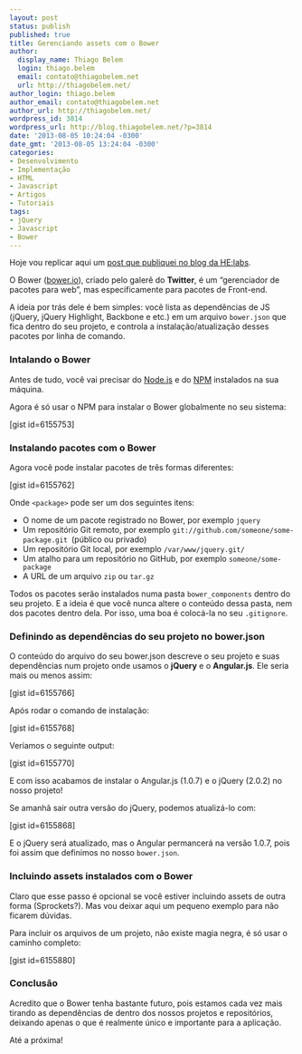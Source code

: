 ```yaml
---
layout: post
status: publish
published: true
title: Gerenciando assets com o Bower
author:
  display_name: Thiago Belem
  login: thiago.belem
  email: contato@thiagobelem.net
  url: http://thiagobelem.net/
author_login: thiago.belem
author_email: contato@thiagobelem.net
author_url: http://thiagobelem.net/
wordpress_id: 3814
wordpress_url: http://blog.thiagobelem.net/?p=3814
date: '2013-08-05 10:24:04 -0300'
date_gmt: '2013-08-05 13:24:04 -0300'
categories:
- Desenvolvimento
- Implementação
- HTML
- Javascript
- Artigos
- Tutoriais
tags:
- jQuery
- Javascript
- Bower
---
```

<p>Hoje vou replicar aqui um <a href="http://helabs.com.br/blog/2013/07/08/gerenciando-assets-com-o-bower/">post que publiquei no blog da HE:labs</a>.</p>
<p>O Bower (<a href="http://bower.io/">bower.io</a>), criado pelo galerê do <strong>Twitter</strong>, é um “gerenciador de pacotes para web”, mas especificamente para pacotes de Front-end.</p>
<p>A ideia por trás dele é bem simples: você lista as dependências de JS (jQuery, jQuery Highlight, Backbone e etc.) em um arquivo <code>bower.json</code> que fica dentro do seu projeto, e controla a instalação/atualização desses pacotes por linha de comando.</p>
<h3>Intalando o Bower</h3>
<p>Antes de tudo, você vai precisar do <a href="http://nodejs.org/">Node.js</a> e do <a href="http://npmjs.org/">NPM</a> instalados na sua máquina.</p>
<p>Agora é só usar o NPM para instalar o Bower globalmente no seu sistema:</p>
<p>[gist id=6155753]</p>
<h3>Instalando pacotes com o Bower</h3>
<p>Agora você pode instalar pacotes de três formas diferentes:</p>
<p>[gist id=6155762]</p>
<p>Onde <code>&lt;package&gt;</code> pode ser um dos seguintes itens:</p>
<ul>
<li>O nome de um pacote registrado no Bower, por exemplo <code>jquery</code></li>
<li>Um repositório Git remoto, por exemplo <code>git://github.com/someone/some-package.git </code>(público ou privado)</li>
<li>Um repositório Git local, por exemplo <code>/var/www/jquery.git/</code></li>
<li>Um atalho para um repositório no GitHub, por exemplo <code>someone/some-package</code></li>
<li>A URL de um arquivo <code>zip</code> ou <code>tar.gz</code></li>
</ul>
<p>Todos os pacotes serão instalados numa pasta <code>bower_components</code> dentro do seu projeto. E a ideia é que você nunca altere o conteúdo dessa pasta, nem dos pacotes dentro dela. Por isso, uma boa é colocá-la no seu <code>.gitignore</code>.</p>
<h3>Definindo as dependências do seu projeto no bower.json</h3>
<p>O conteúdo do arquivo do seu bower.json descreve o seu projeto e suas dependências num projeto onde usamos o <strong>jQuery</strong> e o <strong>Angular.js</strong>. Ele seria mais ou menos assim:</p>
<p>[gist id=6155766]</p>
<p>Após rodar o comando de instalação:</p>
<p>[gist id=6155768]</p>
<p>Veríamos o seguinte output:</p>
<p>[gist id=6155770]</p>
<p>E com isso acabamos de instalar o Angular.js (1.0.7) e o jQuery (2.0.2) no nosso projeto!</p>
<p>Se amanhã sair outra versão do jQuery, podemos atualizá-lo com:</p>
<p>[gist id=6155868]</p>
<p>E o jQuery será atualizado, mas o Angular permancerá na versão 1.0.7, pois foi assim que definimos no nosso <code>bower.json</code>.</p>
<h3>Incluindo assets instalados com o Bower</h3>
<p>Claro que esse passo é opcional se você estiver incluindo assets de outra forma (Sprockets?). Mas vou deixar aqui um pequeno exemplo para não ficarem dúvidas.</p>
<p>Para incluir os arquivos de um projeto, não existe magia negra, é só usar o caminho completo:</p>
<p>[gist id=6155880]</p>
<h3>Conclusão</h3>
<p>Acredito que o Bower tenha bastante futuro, pois estamos cada vez mais tirando as dependências de dentro dos nossos projetos e repositórios, deixando apenas o que é realmente único e importante para a aplicação.</p>
<p>Até a próxima!</p>
